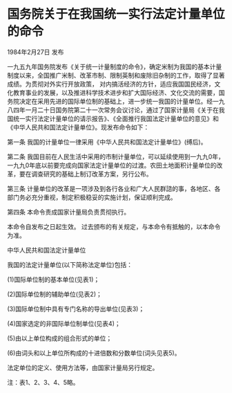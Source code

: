 # 国务院关于在我国统一实行法定计量单位的命令

1984年2月27日 发布

<!-- INFO END -->

一九五九年国务院发布《关于统一计量制度的命令》，确定米制为我国的基本计量制度以来，全国推广米制、改革市制、限制英制和废除旧杂制的工作，取得了显著成绩。为贯彻对外实行开放政策， 对内搞活经济的方针，适应我国国民经济，文化教育事业的发展，以及推进科学技术进步和扩大国际经济、文化交流的需要，国务院决定在采用先进的国际单位制的基础上，进一步统一我国的计量单位。经一九八四年一月二十日国务院第二十一次常务会议讨论，通过了国家计量局《关于在我国统一实行法定计量单位的请示报告》、《全面推行我国法定计量单位的意见》和《中华人民共和国法定计量单位》。现发布命令如下：

第一条 我国的计量单位一律采用《中华人民共和国法定计量单位》(缚后)。

第二条 我国目前在人民生活中采用的市制计量单位，可以延续使用到一九九0年，一九九0年底以前要完成向国家法定计量单位的过渡。农田土地面积计量单位的改革，要在调查研究的基础上制订改革方案，另行公布。

第三条 计量单位的改革是一项涉及到各行各业和广大人民群諮的事，各地区、各部门务必充分重视，制定积极稳妥的实施计划，保证顺利完成。

第四条 本命令责成国家计量局负责贯彻执行。

本命令自发布之日起生效。 过去颁布的有关规定，与本命令有抵触的，以本命令为准。

中华人民共和国法定计量单位

我国的法定计量单位(以下简称法定单位)包括：

(1)国际单位制的基本单位(见表1)；

(2)国际单位制的辅助单位(见表2)；

(3)国际单位制中具有专门名称的导出单位(见表3)；

(4)国家选定的非国际单位制单位(见表4)；

(5)由以上单位构成的组合形式的单位；

(6)由词头和以上单位所构成的十进倍数和分数单位(词头见表5)。

法定单位的定义、使用方法等，由国家计量局另行规定。

注：表1、2、3、4、5略。